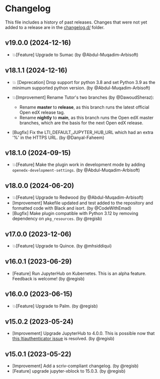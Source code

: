 # Changelog

This file includes a history of past releases. Changes that were not yet added to a release are in the [changelog.d/](./changelog.d) folder.

<!--
⚠️ DO NOT ADD YOUR CHANGES TO THIS FILE! (unless you want to modify existing changelog entries in this file)
Changelog entries are managed by scriv. After you have made some changes to this plugin, create a changelog entry with:

    scriv create

Edit and commit the newly-created file in changelog.d.

If you need to create a new release, create a separate commit just for that. It is important to respect these
instructions, because git commits are used to generate release notes:
  - Modify the version number in `__about__.py`.
  - Collect changelog entries with `scriv collect`
  - The title of the commit should be the same as the new version: "vX.Y.Z".
-->

<!-- scriv-insert-here -->

<a id='changelog-19.0.0'></a>
## v19.0.0 (2024-12-16)

- 💥[Feature] Upgrade to Sumac (by @Abdul-Muqadim-Arbisoft)

<a id='changelog-18.1.1'></a>
## v18.1.1 (2024-12-16)

- 💥 [Deprecation] Drop support for python 3.8 and set Python 3.9 as the minimum supported python version. (by @Abdul-Muqadim-Arbisoft)

- 💥[Improvement] Rename Tutor's two branches (by @DawoudSheraz):
  * Rename **master** to **release**, as this branch runs the latest official Open edX release tag.
  * Rename **nightly** to **main**, as this branch runs the Open edX master branches, which are the basis for the next Open edX release.

- [Bugfix] Fix the LTI_DEFAULT_JUPYTER_HUB_URL which had an extra '%' in the HTTPS URL. (by @Danyal-Faheem)

<a id='changelog-18.1.0'></a>
## v18.1.0 (2024-09-15)

- 💥[Feature] Make the plugin work in development mode by adding `openedx-development-settings`. (by @Abdul-Muqadim-Arbisoft)

<a id='changelog-18.0.0'></a>
## v18.0.0 (2024-06-20)

- 💥[Feature] Upgrade to Redwood (by @Abdul-Muqadim-Arbisoft)
- [Improvement] Makefile updated and test added to the repository and formatted code with Black and isort. (by @CodeWithEmad)
- [Bugfix] Make plugin compatible with Python 3.12 by removing dependency on `pkg_resources`. (by @regisb)

<a id='changelog-17.0.0'></a>
## v17.0.0 (2023-12-06)

- 💥[Feature] Upgrade to Quince. (by @mhsiddiqui)

<a id='changelog-16.0.1'></a>
## v16.0.1 (2023-06-29)

- [Feature] Run JupyterHub on Kubernetes. This is an alpha feature. Feedback is welcome! (by @regisb)

<a id='changelog-16.0.0'></a>
## v16.0.0 (2023-06-15)

- 💥[Feature] Upgrade to Palm. (by @regisb)

<a id='changelog-15.0.2'></a>
## v15.0.2 (2023-05-24)

- [Improvement] Upgrade JupyterHub to 4.0.0. This is possible now that [this ltiauthenticator issue](https://github.com/jupyterhub/ltiauthenticator/issues/157) is resolved. (by @regisb)

<a id='changelog-15.0.1'></a>
## v15.0.1 (2023-05-22)

- [Improvement] Add a scriv-compliant changelog. (by @regisb)
- [Feature] upgrade jupyter-xblock to 15.0.3. (by @regisb)

